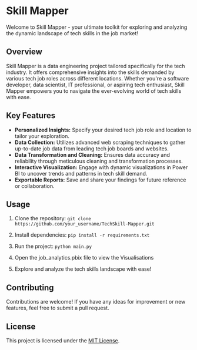 # Skill Mapper

Welcome to Skill Mapper - your ultimate toolkit for exploring and analyzing the dynamic landscape of tech skills in the job market!

## Overview

Skill Mapper is a data engineering project tailored specifically for the tech industry. It offers comprehensive insights into the skills demanded by various tech job roles across different locations. Whether you're a software developer, data scientist, IT professional, or aspiring tech enthusiast, Skill Mapper empowers you to navigate the ever-evolving world of tech skills with ease.

## Key Features

- **Personalized Insights:** Specify your desired tech job role and location to tailor your exploration.
- **Data Collection:** Utilizes advanced web scraping techniques to gather up-to-date job data from leading tech job boards and websites.
- **Data Transformation and Cleaning:** Ensures data accuracy and reliability through meticulous cleaning and transformation processes.
- **Interactive Visualization:** Engage with dynamic visualizations in Power BI to uncover trends and patterns in tech skill demand.
- **Exportable Reports:** Save and share your findings for future reference or collaboration.

## Usage

1. Clone the repository:
`git clone https://github.com/your_username/TechSkill-Mapper.git`

2. Install dependencies:
`pip install -r requirements.txt`

3. Run the project:
`python main.py`

4. Open the job_analytics.pbix file to view the Visualisations

5. Explore and analyze the tech skills landscape with ease!

## Contributing

Contributions are welcome! If you have any ideas for improvement or new features, feel free to submit a pull request.

## License

This project is licensed under the [MIT License](LICENSE).
